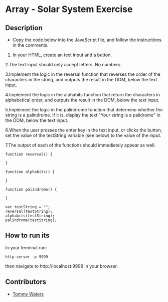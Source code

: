 # Array - Solar System Exercise

## Description
- Copy the code below into the JavaScript file, and follow the instructions in the comments.


1. In your HTML, create an text input and a button.

2.The text input should only accept letters. No numbers.

3.Implement the logic in the reversal function that reverses the order of the characters in the string, and outputs the result in the DOM, below the text input.

4.Implement the logic in the alphabits function that return the characters in alphabetical order, and outputs the result in the DOM, below the text input.

5.Implement the logic in the palindrome function that determine whether the string is a palindrome. If it is, display the text "Your string is a palidrome" in the DOM, below the text input.

6.When the user presses the enter key in the text input, or clicks the button, set the value of the testString variable (see below) to the value of the input.

7.The output of each of the functions should immediately appear as well.

```
function reversal() {

}

function alphabits() {

}

function palindrome() {

}

var testString = "";
reversal(testString);
alphabits(testString);
palindrome(testString);

```

## How to run its
In your terminal run:
```
http-server -p 9999
```
then navigate to http://localhost:9999 in your browser.

## Contributors
- [Tommy Waters](https://github.com/Thomaswaters05)
